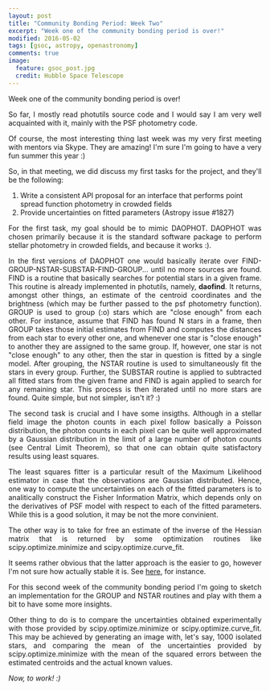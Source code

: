 ```yaml
---
layout: post
title: "Community Bonding Period: Week Two"
excerpt: "Week one of the community bonding period is over!"
modified: 2016-05-02
tags: [gsoc, astropy, openastronomy]
comments: true
image:
  feature: gsoc_post.jpg
  credit: Hubble Space Telescope
---
```

<p style='text-align: justify;'>
Week one of the community bonding period is over!
</p>

<p style='text-align: justify;'>
So far, I mostly read photutils source code and I would say I am very well acquainted with it, mainly with the PSF photometry code. 
</p>

<p style='text-align: justify;'>
Of course, the most interesting thing last week was my very first meeting with mentors via Skype. They are amazing! I'm sure I'm going to have a very fun summer this year :)
</p>

<p style='text-align: justify;'>
So, in that meeting, we did discuss my first tasks for the project, and they'll be the following:
<ol>
<li> Write a consistent API proposal for an interface that performs point spread function photometry in crowded fields</li>
<li> Provide uncertainties on fitted parameters (Astropy issue #1827)</li>
</ol>
</p>

<p style='text-align: justify;'>
For the first task, my goal should be to mimic DAOPHOT. DAOPHOT was chosen primarily because it is the standard software package to perform stellar photometry in crowded fields, and because it works :). 
</p>

<p style='text-align: justify;'>
In the first versions of DAOPHOT one would basically iterate over FIND-GROUP-NSTAR-SUBSTAR-FIND-GROUP... until no more sources are found. FIND is a routine that basically searches for potential stars in a given frame. This routine is already implemented in photutils, namely, <b>daofind</b>. It returns, amongst other things, an estimate of the centroid coordinates and the brightness (which may be further passed to the psf photometry function). GROUP is used to group (:o) stars which are "close enough" from each other. For instance, assume that FIND has found N stars in a frame, then GROUP takes those initial estimates from FIND and computes the distances from each star to every other one, and whenever one star is "close enough" to another they are assigned to the same group. If, however, one star is not "close enough" to any other, then the star in question is fitted by a single model. After grouping, the NSTAR routine is used to simultaneously fit the stars in every group. Further, the SUBSTAR routine is applied to subtracted all fitted stars from the given frame and FIND is again applied to search for any remaining star. This process is then iterated until no more stars are found. Quite simple, but not simpler, isn't it? :)
</p>

<p style='text-align: justify;'>
The second task is crucial and I have some insigths. Although in a stellar field image the photon counts in each pixel follow basically a Poisson distribution, the photon counts in each pixel can be quite well approximated by a Gaussian distribution in the limit of a large number of photon counts (see Central Limit Theorem), so that one can obtain quite satisfactory results using least squares.
</p>

<p style='text-align: justify;'>
The least squares fitter is a particular result of the Maximum Likelihood estimator in case that the observations are Gaussian distributed. Hence, one way to compute the uncertainties on each of the fitted parameters is to analitically construct the Fisher Information Matrix, which depends only on the derivatives of PSF model with respect to each of the fitted parameters. While this is a good solution, it may be not the more convinient.
</p>

<p style='text-align: justify;'>
The other way is to take for free an estimate of the inverse of the Hessian matrix that is returned by some optimization routines like scipy.optimize.minimize and scipy.optimize.curve_fit.
</p>

<p style='text-align: justify;'>
It seems rather obvious that the latter approach is the easier to go, however I'm not sure how actually stable it is. See <a href="http://stackoverflow.com/questions/29443318/scipy-optimize-minimize-hess-inv-strongly-depends-on-initial-guess">here</a>, for instance.
</p>

<p style='text-align: justify;'>
For this second week of the community bonding period I'm going to sketch an implementation for the GROUP and NSTAR routines and play with them a bit to have some more insights.
</p>

<p style='text-align: justify;'>
Other thing to do is to compare the uncertainties obtained experimentally with those provided by scipy.optimize.minimize or scipy.optimize.curve_fit. This may be achieved by generating an image with, let's say, 1000 isolated stars, and comparing the mean of the uncertainties provided by scipy.optimize.minimize with the mean of the squared errors between the estimated centroids and the actual known values.
</p>

<p style='text-align: justify;'>
<i>Now, to work! :)</i>
</p>

